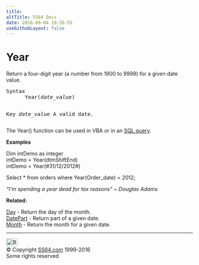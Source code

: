 ```yaml
---
title:
altTitle: SS64 Docs
date: 2016-09-04 19:26:55
useGithubLayout: false
---
```

<!-- #BeginLibraryItem "/Library/head_access.lbi" --><!-- #EndLibraryItem --><h1>Year</h1>
<p>Return a four-digit year (a number from 1900 to 9999) for a given date value.</p>
<pre>Syntax
      Year(<i>date_value</i>)

Key
   <i>date_value</i>  A valid date.</pre>
<p>The Year() function can be used in VBA or in an <a href="syntax-functions.html">SQL query</a>.</p>
<p> <b>Examples</b></p>
<p class="code">Dim intDemo as integer<br> 
intDemo = Year(dtmShiftEnd)<br>
intDemo = Year(#31/12/2012#)</p>
<p class="code">Select * from orders where Year(Order_date) = 2012; </p>
<p class="quote"><i>“I'm spending a year dead for tax reasons” ~ Douglas Adams</i></p>
<p><b>Related:</b></p>
<p><a href="day.html">Day</a> - Return the day of the month.<br>
<a href="datepart.html">DatePart</a> - Return part of a given date.<br>
<a href="month.html">Month</a> - Return the month for a given date.</p><!-- #BeginLibraryItem "/Library/foot_access.lbi" --><p>
<!-- access -->

<hr>
<div id="bl" class="footer"><a href="year.html#"><img src="../images/top.png" width="30" height="22" alt="Back to the Top"></a></div>
<div id="br" class="footer, tagline">© Copyright <a href="../index.html">SS64.com</a> 1999-2016<br>
Some rights reserved</div><!-- #EndLibraryItem -->

